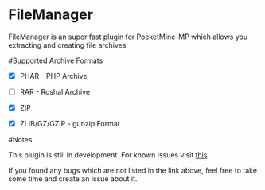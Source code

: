 # FileManager

FileManager is an super fast plugin for PocketMine-MP which allows you extracting and creating file archives


#Supported Archive Formats

- [x] PHAR - PHP Archive
- [ ] RAR - Roshal Archive
- [x] ZIP
- [x] ZLIB/GZ/GZIP - gunzip Format


#Notes

This plugin is still in development.
For known issues visit [this](http://github.com/Survingo/FileManager-plugin/issues/1).

If you found any bugs which are not listed in the link above,
feel free to take some time and create an issue about it.

